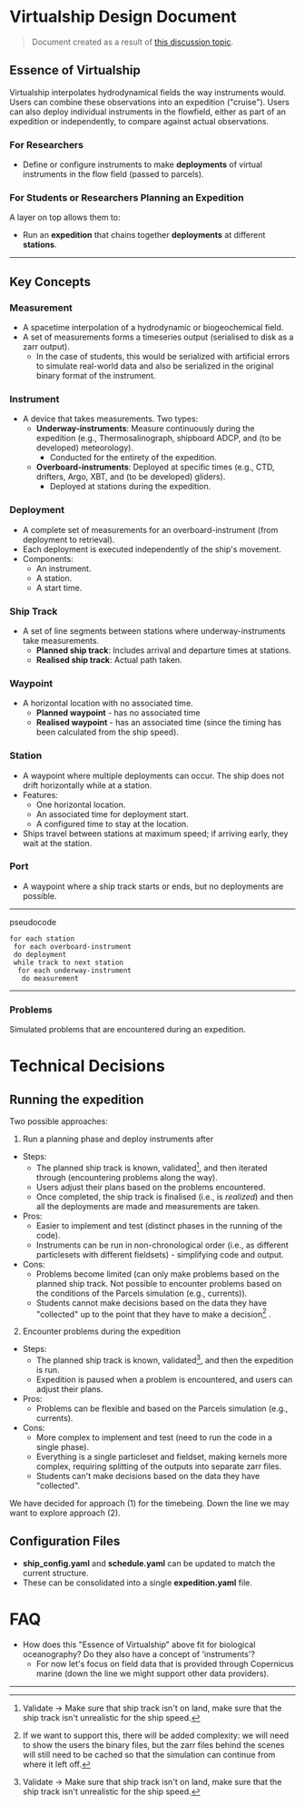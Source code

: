 # Virtualship Design Document

> Document created as a result of [this discussion topic](https://github.com/OceanParcels/virtualship/discussions/187).

## Essence of Virtualship

Virtualship interpolates hydrodynamical fields the way instruments would. Users can combine these observations into an expedition ("cruise"). Users can also deploy individual instruments in the flowfield, either as part of an expedition or independently, to compare against actual observations.

### For Researchers

- Define or configure instruments to make **deployments** of virtual instruments in the flow field (passed to parcels).

### For Students or Researchers Planning an Expedition

A layer on top allows them to:

- Run an **expedition** that chains together **deployments** at different **stations**.

---

## Key Concepts

### Measurement

- A spacetime interpolation of a hydrodynamic or biogeochemical field.
- A set of measurements forms a timeseries output (serialised to disk as a zarr output).
  - In the case of students, this would be serialized with artificial errors to simulate real-world data and also be serialized in the original binary format of the instrument.

### Instrument

- A device that takes measurements. Two types:
  - **Underway-instruments**: Measure continuously during the expedition (e.g., Thermosalinograph, shipboard ADCP, and (to be developed) meteorology).
    - Conducted for the entirety of the expedition.
  - **Overboard-instruments**: Deployed at specific times (e.g., CTD, drifters, Argo, XBT, and (to be developed) gliders).
    - Deployed at stations during the expedition.

### Deployment

- A complete set of measurements for an overboard-instrument (from deployment to retrieval).
- Each deployment is executed independently of the ship's movement.
- Components:
  - An instrument.
  - A station.
  - A start time.

### Ship Track

- A set of line segments between stations where underway-instruments take measurements.
  - **Planned ship track**: Includes arrival and departure times at stations.
  - **Realised ship track**: Actual path taken.

### Waypoint

- A horizontal location with no associated time.
  - **Planned waypoint** - has no associated time
  - **Realised waypoint** - has an associated time (since the timing has been calculated from the ship speed).

### Station

- A waypoint where multiple deployments can occur. The ship does not drift horizontally while at a station.
- Features:
  - One horizontal location.
  - An associated time for deployment start.
  - A configured time to stay at the location.
- Ships travel between stations at maximum speed; if arriving early, they wait at the station.

### Port

- A waypoint where a ship track starts or ends, but no deployments are possible.

---

pseudocode

```
for each station
 for each overboard-instrument
 do deployment
 while track to next station
  for each underway-instrument
   do measurement
```

---

### Problems

Simulated problems that are encountered during an expedition.

# Technical Decisions

## Running the expedition

Two possible approaches:

1. Run a planning phase and deploy instruments after

- Steps:
  - The planned ship track is known, validated[^1], and then iterated through (encountering problems along the way).
  - Users adjust their plans based on the problems encountered.
  - Once completed, the ship track is finalised (i.e., is _realized_) and then all the deployments are made and measurements are taken.
- Pros:
  - Easier to implement and test (distinct phases in the running of the code).
  - Instruments can be run in non-chronological order (i.e., as different particlesets with different fieldsets) - simplifying code and output.
- Cons:
  - Problems become limited (can only make problems based on the planned ship track. Not possible to encounter problems based on the conditions of the Parcels simulation (e.g., currents)).
  - Students cannot make decisions based on the data they have "collected" up to the point that they have to make a decision[^2] .

2. Encounter problems during the expedition

- Steps:
  - The planned ship track is known, validated[^1], and then the expedition is run.
  - Expedition is paused when a problem is encountered, and users can adjust their plans.
- Pros:
  - Problems can be flexible and based on the Parcels simulation (e.g., currents).
- Cons:
  - More complex to implement and test (need to run the code in a single phase).
  - Everything is a single particleset and fieldset, making kernels more complex, requiring splitting of the outputs into separate zarr files.
  - Students can't make decisions based on the data they have "collected".

We have decided for approach (1) for the timebeing. Down the line we may want to explore approach (2).

## Configuration Files

- **ship_config.yaml** and **schedule.yaml** can be updated to match the current structure.
- These can be consolidated into a single **expedition.yaml** file.

# FAQ

- How does this "Essence of Virtualship" above fit for biological oceanography? Do they also have a concept of 'instruments'?
  - For now let's focus on field data that is provided through Copernicus marine (down the line we might support other data providers).

---

[^1]: Validate -> Make sure that ship track isn't on land, make sure that the ship track isn't unrealistic for the ship speed.

[^2]: If we want to support this, there will be added complexity: we will need to show the users the binary files, but the zarr files behind the scenes will still need to be cached so that the simulation can continue from where it left off.
